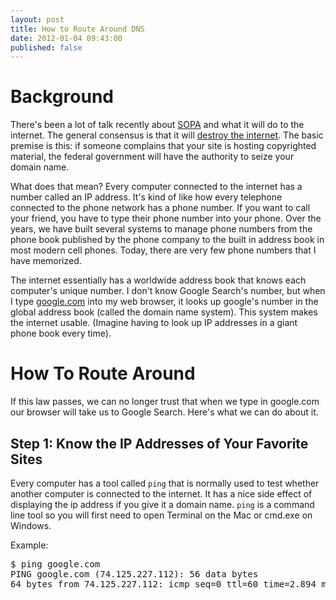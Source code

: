 ```yaml
---
layout: post
title: How to Route Around DNS
date: 2012-01-04 09:43:00
published: false
---
```


Background
==========

There's been a lot of talk recently about [SOPA][1] and what it will do to the internet. The general consensus is that it will [destroy the internet][2]. The basic premise is this: if someone complains that your site is hosting copyrighted material, the federal government will have the authority to seize your domain name.

What does that mean? Every computer connected to the internet has a number called an IP address. It's kind of like how every telephone connected to the phone network has a phone number. If you want to call your friend, you have to type their phone number into your phone. Over the years, we have built several systems to manage phone numbers from the phone book published by the phone company to the built in address book in most modern cell phones. Today, there are very few phone numbers that I have memorized.

The internet essentially has a worldwide address book that knows each computer's unique number. I don't know Google Search's number, but when I type [google.com](http://google.com) into my web browser, it looks up google's number in the global address book (called the domain name system). This system makes the internet usable. (Imagine having to look up IP addresses in a giant phone book every time).

How To Route Around
===================

If this law passes, we can no longer trust that when we type in google.com our browser will take us to Google Search. Here's what we can do about it.

Step 1: Know the IP Addresses of Your Favorite Sites
----------------------------------------------------
Every computer has a tool called <code>ping</code> that is normally used to test whether another computer is connected to the internet. It has a nice side effect of displaying the ip address if you give it a domain name. <code>ping</code> is a command line tool so you will first need to open Terminal on the Mac or cmd.exe on Windows.

Example:
<pre>
$ ping google.com
PING google.com (74.125.227.112): 56 data bytes
64 bytes from 74.125.227.112: icmp_seq=0 ttl=60 time=2.894 ms
</pre>



[1]: http://en.wikipedia.org/wiki/Stop_Online_Piracy_Act
[2]: http://www.google.com/search?client=safari&rls=en&q=sopa+will+destroy+the+internet&ie=UTF-8&oe=UTF-8
